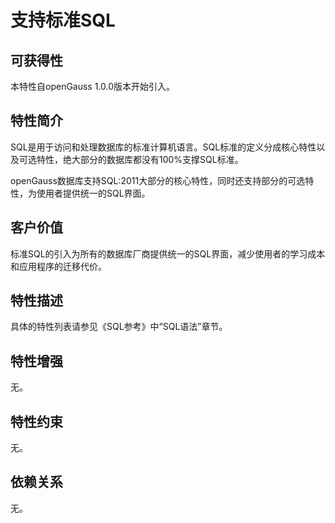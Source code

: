 # 支持标准SQL<a name="ZH-CN_TOPIC_0000001105555114"></a>

## 可获得性<a name="section38134078"></a>

本特性自openGauss 1.0.0版本开始引入。

## 特性简介<a name="section7662382"></a>

SQL是用于访问和处理数据库的标准计算机语言。SQL标准的定义分成核心特性以及可选特性，绝大部分的数据库都没有100%支撑SQL标准。

openGauss数据库支持SQL:2011大部分的核心特性，同时还支持部分的可选特性，为使用者提供统一的SQL界面。

## 客户价值<a name="section1852576"></a>

标准SQL的引入为所有的数据库厂商提供统一的SQL界面，减少使用者的学习成本和应用程序的迁移代价。

## 特性描述<a name="section16673190"></a>

具体的特性列表请参见《SQL参考》中“SQL语法”章节。

## 特性增强<a name="section15840983"></a>

无。

## 特性约束<a name="section06531946143616"></a>

无。

## 依赖关系<a name="section8351126"></a>

无。

